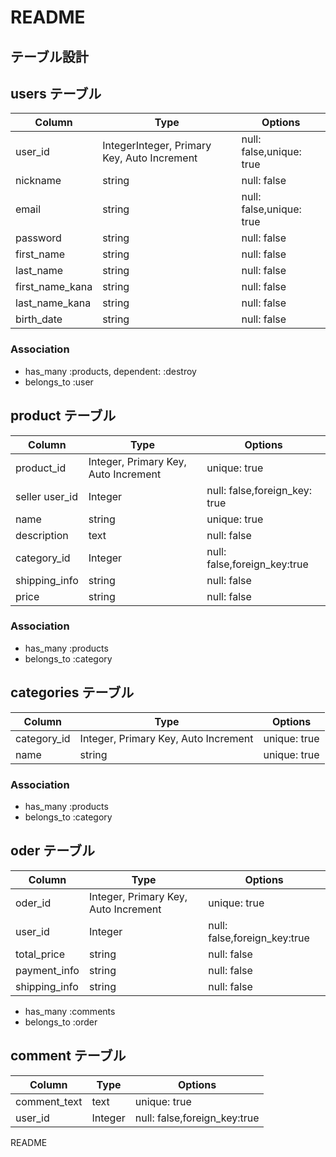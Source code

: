 # README

## テーブル設計

## users テーブル

| Column             | Type                                       | Options                   |
| ------------------ | ------------------------------------------ | --------------------------|
| user_id            | IntegerInteger, Primary Key, Auto Increment| null: false,unique: true  |
| nickname           | string                                     | null: false               |
| email              | string                                     | null: false,unique: true  |
| password           | string                                     | null: false               |
| first_name         | string                                     | null: false               |
| last_name          | string                                     | null: false               |
| first_name_kana    | string                                     | null: false               |
| last_name_kana     | string                                     | null: false               |
| birth_date         | string                                     | null: false               |


### Association

- has_many :products, dependent: :destroy
- belongs_to :user


## product テーブル

| Column             | Type                                       | Options                                 |
| ------------------ | ------------------------------------------ | ----------------------------------------|
| product_id         | Integer, Primary Key, Auto Increment       | unique: true                            |
| seller user_id     | Integer                                    | null: false,foreign_key: true           |
| name               | string                                     | unique: true                            |
| description        | text                                       | null: false                             |
| category_id        | Integer                                    | null: false,foreign_key:true            |
| shipping_info      | string                                     | null: false                             |
| price              | string                                     | null: false                             |


### Association

- has_many :products
- belongs_to :category


## categories テーブル

| Column             | Type                                       | Options                   |
| ------------------ | ------------------------------------------ | --------------------------|
| category_id        | Integer, Primary Key, Auto Increment       | unique: true              |
| name               | string                                     | unique: true              |   


### Association

- has_many :products
- belongs_to :category


## oder テーブル

| Column             | Type                                       | Options                     |
| ------------------ | ------------------------------------------ | ----------------------------|
| oder_id            | Integer, Primary Key, Auto Increment       | unique: true                |
| user_id            | Integer                                    | null: false,foreign_key:true|
| total_price        | string                                     | null: false                 |
| payment_info       | string                                     | null: false                 |
| shipping_info      | string                                     | null: false                 |  


- has_many :comments
- belongs_to :order

## comment テーブル

| Column             | Type                                       | Options                     |
| ------------------ | ------------------------------------------ | ----------------------------|
| comment_text       | text                                       | unique: true                |
| user_id            | Integer                                    | null: false,foreign_key:true|

 README
